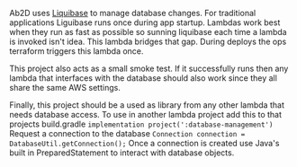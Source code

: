 Ab2D uses [Liquibase](https://www.liquibase.org/) to manage database changes. For traditional applications Liguibase runs once during app startup.
Lambdas work best when they run as fast as possible so sunning liquibase each time a lambda is invoked isn't idea. 
This lambda bridges that gap. During deploys the ops terraform triggers this lambda once. 

This project also acts as a small smoke test. 
If it successfully runs then any lambda that interfaces with the database should also work since they all share the same AWS settings.   

Finally, this project should be a used as library from any other lambda that needs database access.
To use in another lambda project add this to that projects build.gradle
`implementation project(':database-management')`
Request a connection to the database
`Connection connection = DatabaseUtil.getConnection();`
Once a connection is created use Java's built in PreparedStatement to interact with database objects.  
